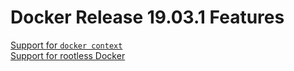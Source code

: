 # Docker Release 19.03.1 Features

[Support for ```docker context```]()<br>
[Support for rootless Docker]()<br>
